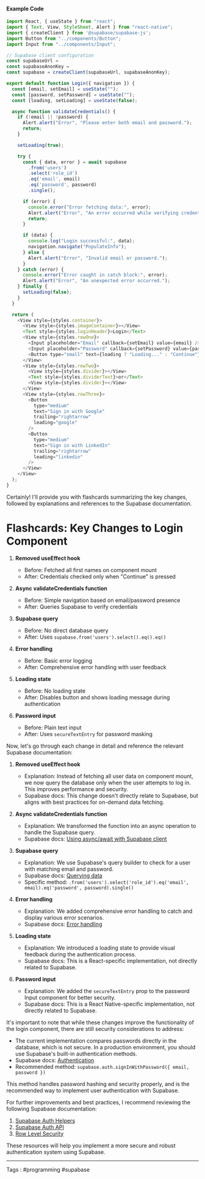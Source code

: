 #### Example Code 
```javascript
import React, { useState } from "react";
import { Text, View, StyleSheet, Alert } from "react-native";
import { createClient } from '@supabase/supabase-js';
import Button from "../components/Button";
import Input from "../components/Input";

// Supabase client configuration
const supabaseUrl = 
const supabaseAnonKey = 
const supabase = createClient(supabaseUrl, supabaseAnonKey);

export default function Login({ navigation }) {
  const [email, setEmail] = useState("");
  const [password, setPassword] = useState("");
  const [loading, setLoading] = useState(false);

  async function validateCredentials() {
    if (!email || !password) {
      Alert.alert("Error", "Please enter both email and password.");
      return;
    }

    setLoading(true);

    try {
      const { data, error } = await supabase
        .from('users')
        .select('role_id')
        .eq('email', email)
        .eq('password', password)
        .single();

      if (error) {
        console.error("Error fetching data:", error);
        Alert.alert("Error", "An error occurred while verifying credentials.");
        return;
      }

      if (data) {
        console.log("Login successful:", data);
        navigation.navigate("PopulateInfo");
      } else {
        Alert.alert("Error", "Invalid email or password.");
      }
    } catch (error) {
      console.error("Error caught in catch block:", error);
      Alert.alert("Error", "An unexpected error occurred.");
    } finally {
      setLoading(false);
    }
  }

  return (
    <View style={styles.container}>
      <View style={styles.imageContainer}></View>
      <Text style={styles.loginHeader}>Login</Text>
      <View style={styles.rowOne}>
        <Input placeholder="Email" callback={setEmail} value={email} />
        <Input placeholder="Password" callback={setPassword} value={password} secureTextEntry />
        <Button type="small" text={loading ? "Loading..." : "Continue"} callback={validateCredentials} disabled={loading} />
      </View>
      <View style={styles.rowTwo}>
        <View style={styles.divider}></View>
        <Text style={styles.dividerText}>or</Text>
        <View style={styles.divider}></View>
      </View>
      <View style={styles.rowThree}>
        <Button
          type="medium"
          text="Sign in with Google"
          trailing="rightarrow"
          leading="google"
        />
        <Button
          type="medium"
          text="Sign in with LinkedIn"
          trailing="rightarrow"
          leading="linkedin"
        />
      </View>
    </View>
  );
}

```
Certainly! I'll provide you with flashcards summarizing the key changes, followed by explanations and references to the Supabase documentation.





# Flashcards: Key Changes to Login Component

1. **Removed useEffect hook**
   - Before: Fetched all first names on component mount
   - After: Credentials checked only when "Continue" is pressed

2. **Async validateCredentials function**
   - Before: Simple navigation based on email/password presence
   - After: Queries Supabase to verify credentials

3. **Supabase query**
   - Before: No direct database query
   - After: Uses `supabase.from('users').select().eq().eq()`

4. **Error handling**
   - Before: Basic error logging
   - After: Comprehensive error handling with user feedback

5. **Loading state**
   - Before: No loading state
   - After: Disables button and shows loading message during authentication

6. **Password input**
   - Before: Plain text input
   - After: Uses `secureTextEntry` for password masking



Now, let's go through each change in detail and reference the relevant Supabase documentation:

1. **Removed useEffect hook**
   - Explanation: Instead of fetching all user data on component mount, we now query the database only when the user attempts to log in. This improves performance and security.
   - Supabase docs: This change doesn't directly relate to Supabase, but aligns with best practices for on-demand data fetching.

2. **Async validateCredentials function**
   - Explanation: We transformed the function into an async operation to handle the Supabase query.
   - Supabase docs: [Using async/await with Supabase client](https://supabase.com/docs/reference/javascript/installing)

3. **Supabase query**
   - Explanation: We use Supabase's query builder to check for a user with matching email and password.
   - Supabase docs: [Querying data](https://supabase.com/docs/reference/javascript/select)
   - Specific method: `.from('users').select('role_id').eq('email', email).eq('password', password).single()`

4. **Error handling**
   - Explanation: We added comprehensive error handling to catch and display various error scenarios.
   - Supabase docs: [Error handling](https://supabase.com/docs/reference/javascript/select#error-handling)

5. **Loading state**
   - Explanation: We introduced a loading state to provide visual feedback during the authentication process.
   - Supabase docs: This is a React-specific implementation, not directly related to Supabase.

6. **Password input**
   - Explanation: We added the `secureTextEntry` prop to the password Input component for better security.
   - Supabase docs: This is a React Native-specific implementation, not directly related to Supabase.

It's important to note that while these changes improve the functionality of the login component, there are still security considerations to address:

- The current implementation compares passwords directly in the database, which is not secure. In a production environment, you should use Supabase's built-in authentication methods.
- Supabase docs: [Authentication](https://supabase.com/docs/guides/auth)
- Recommended method: `supabase.auth.signInWithPassword({ email, password })`

This method handles password hashing and security properly, and is the recommended way to implement user authentication with Supabase.

For further improvements and best practices, I recommend reviewing the following Supabase documentation:

1. [Supabase Auth Helpers](https://supabase.com/docs/guides/auth/auth-helpers)
2. [Supabase Auth API](https://supabase.com/docs/reference/javascript/auth-signin)
3. [Row Level Security](https://supabase.com/docs/guides/auth/row-level-security)

These resources will help you implement a more secure and robust authentication system using Supabase.
____
Tags : #programming #supabase
